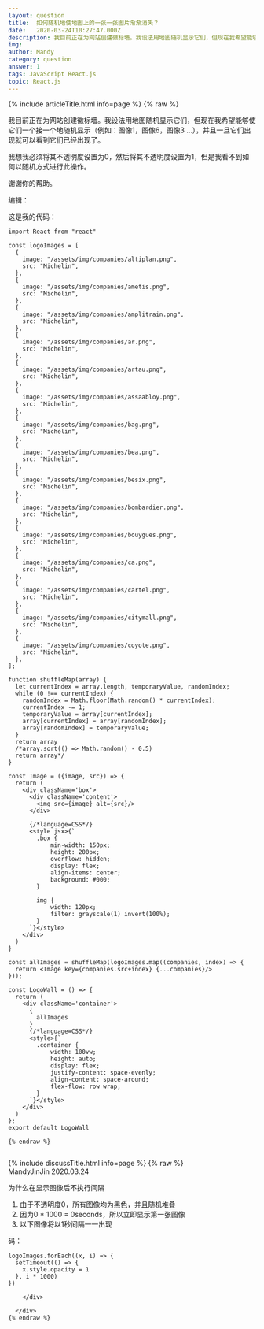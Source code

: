 ```yaml
---
layout: question
title:  如何随机地使地图上的一张一张图片渐渐消失？
date:   2020-03-24T10:27:47.000Z
description: 我目前正在为网站创建徽标墙。我设法用地图随机显示它们，但现在我希望能够使它们一个接一个地随机显示（例如：图像1，图像6，图像3 ...），并且一旦它们出现...
img: 
author: Mandy
category: question
answer: 1
tags: JavaScript React.js
topic: React.js
---
```

<div class="article-root">
  <div class="article">
    {% include articleTitle.html info=page %}
    {% raw %}
    <div class="article-content"><p><font style="vertical-align: inherit;"><font style="vertical-align: inherit;">我目前正在为网站创建徽标墙。</font><font style="vertical-align: inherit;">我设法用地图随机显示它们，但现在我希望能够使它们一个接一个地随机显示（例如：图像1，图像6，图像3 ...），并且一旦它们出现就可以看到它们已经出现了。</font></font></p>

<p><font style="vertical-align: inherit;"><font style="vertical-align: inherit;">我想我必须将其不透明度设置为0，然后将其不透明度设置为1，但是我看不到如何以随机方式进行此操作。</font></font></p>

<p><font style="vertical-align: inherit;"><font style="vertical-align: inherit;">谢谢你的帮助。</font></font></p>

<p><font style="vertical-align: inherit;"><font style="vertical-align: inherit;">编辑：</font></font></p>

<p><font style="vertical-align: inherit;"><font style="vertical-align: inherit;">这是我的代码：</font></font></p>

<pre><code>import React from "react"<font></font>
<font></font>
const logoImages = [<font></font>
  {<font></font>
    image: "/assets/img/companies/altiplan.png",<font></font>
    src: "Michelin",<font></font>
  },<font></font>
  {<font></font>
    image: "/assets/img/companies/ametis.png",<font></font>
    src: "Michelin",<font></font>
  },<font></font>
  {<font></font>
    image: "/assets/img/companies/amplitrain.png",<font></font>
    src: "Michelin",<font></font>
  },<font></font>
  {<font></font>
    image: "/assets/img/companies/ar.png",<font></font>
    src: "Michelin",<font></font>
  },<font></font>
  {<font></font>
    image: "/assets/img/companies/artau.png",<font></font>
    src: "Michelin",<font></font>
  },<font></font>
  {<font></font>
    image: "/assets/img/companies/assaabloy.png",<font></font>
    src: "Michelin",<font></font>
  },<font></font>
  {<font></font>
    image: "/assets/img/companies/bag.png",<font></font>
    src: "Michelin",<font></font>
  },<font></font>
  {<font></font>
    image: "/assets/img/companies/bea.png",<font></font>
    src: "Michelin",<font></font>
  },<font></font>
  {<font></font>
    image: "/assets/img/companies/besix.png",<font></font>
    src: "Michelin",<font></font>
  },<font></font>
  {<font></font>
    image: "/assets/img/companies/bombardier.png",<font></font>
    src: "Michelin",<font></font>
  },<font></font>
  {<font></font>
    image: "/assets/img/companies/bouygues.png",<font></font>
    src: "Michelin",<font></font>
  },<font></font>
  {<font></font>
    image: "/assets/img/companies/ca.png",<font></font>
    src: "Michelin",<font></font>
  },<font></font>
  {<font></font>
    image: "/assets/img/companies/cartel.png",<font></font>
    src: "Michelin",<font></font>
  },<font></font>
  {<font></font>
    image: "/assets/img/companies/citymall.png",<font></font>
    src: "Michelin",<font></font>
  },<font></font>
  {<font></font>
    image: "/assets/img/companies/coyote.png",<font></font>
    src: "Michelin",<font></font>
  },<font></font>
];<font></font>
<font></font>
function shuffleMap(array) {<font></font>
  let currentIndex = array.length, temporaryValue, randomIndex;<font></font>
  while (0 !== currentIndex) {<font></font>
    randomIndex = Math.floor(Math.random() * currentIndex);<font></font>
    currentIndex -= 1;<font></font>
    temporaryValue = array[currentIndex];<font></font>
    array[currentIndex] = array[randomIndex];<font></font>
    array[randomIndex] = temporaryValue;<font></font>
  }<font></font>
  return array<font></font>
  /*array.sort(() =&gt; Math.random() - 0.5)<font></font>
  return array*/<font></font>
}<font></font>
<font></font>
const Image = ({image, src}) =&gt; {<font></font>
  return (<font></font>
    &lt;div className='box'&gt;<font></font>
      &lt;div className='content'&gt;<font></font>
        &lt;img src={image} alt={src}/&gt;<font></font>
      &lt;/div&gt;<font></font>
<font></font>
      {/*language=CSS*/}<font></font>
      &lt;style jsx&gt;{`<font></font>
        .box {<font></font>
            min-width: 150px;<font></font>
            height: 200px;<font></font>
            overflow: hidden;<font></font>
            display: flex;<font></font>
            align-items: center;<font></font>
            background: #000;<font></font>
        }<font></font>
<font></font>
        img {<font></font>
            width: 120px;<font></font>
            filter: grayscale(1) invert(100%);<font></font>
        }<font></font>
      `}&lt;/style&gt;<font></font>
    &lt;/div&gt;<font></font>
  )<font></font>
}<font></font>
<font></font>
const allImages = shuffleMap(logoImages.map((companies, index) =&gt; {<font></font>
  return &lt;Image key={companies.src+index} {...companies}/&gt;<font></font>
}));<font></font>
<font></font>
const LogoWall = () =&gt; {<font></font>
  return (<font></font>
    &lt;div className='container'&gt;<font></font>
      {<font></font>
        allImages<font></font>
      }<font></font>
      {/*language=CSS*/}<font></font>
      &lt;style&gt;{`<font></font>
        .container {<font></font>
            width: 100vw;<font></font>
            height: auto;<font></font>
            display: flex;<font></font>
            justify-content: space-evenly;<font></font>
            align-content: space-around;<font></font>
            flex-flow: row wrap;<font></font>
        }<font></font>
      `}&lt;/style&gt;<font></font>
    &lt;/div&gt;<font></font>
  )<font></font>
};<font></font>
export default LogoWall<font></font>
</code></pre></div>
    {% endraw %}
  </div>
  <p style="height: 0;width:0;overflow: hidden;"> 第3653篇《如何随机地使地图上的一张一张图片渐渐消失？》来自Winter(https://github.com/aiyld/aiyld.github.io)的站点</p>
  <div class="discuss-wrapper">
    {% include discussTitle.html info=page %}
    {% raw %}
    <div class="discuss-item">
        <div class="discuss-parent">
          <div class="discuss-meta">
            <span class="discuss-user">MandyJinJin</span>
            <span class="discuss-time">2020.03.24</span>
          </div>
          <div class="discuss-comment"><p><font style="vertical-align: inherit;"><font style="vertical-align: inherit;">为什么在显示图像后不执行间隔</font></font></p>

<ol>
<li><font style="vertical-align: inherit;"><font style="vertical-align: inherit;">由于不透明度0，所有图像均为黑色，并且随机堆叠</font></font></li>
<li><font style="vertical-align: inherit;"><font style="vertical-align: inherit;">因为0 * 1000 = 0seconds，所以立即显示第一张图像</font></font></li>
<li><font style="vertical-align: inherit;"><font style="vertical-align: inherit;">以下图像将以1秒间隔一一出现</font></font></li>
</ol>

<p><font style="vertical-align: inherit;"><font style="vertical-align: inherit;">码：</font></font></p>

<pre><code>logoImages.forEach((x, i) =&gt; {<font></font>
  setTimeout(() =&gt; {<font></font>
    x.style.opacity = 1<font></font>
  }, i * 1000)<font></font>
})<font></font>
</code></pre></div>
        </div>
        
      </div>
    {% endraw %}
  </div>
<div>
